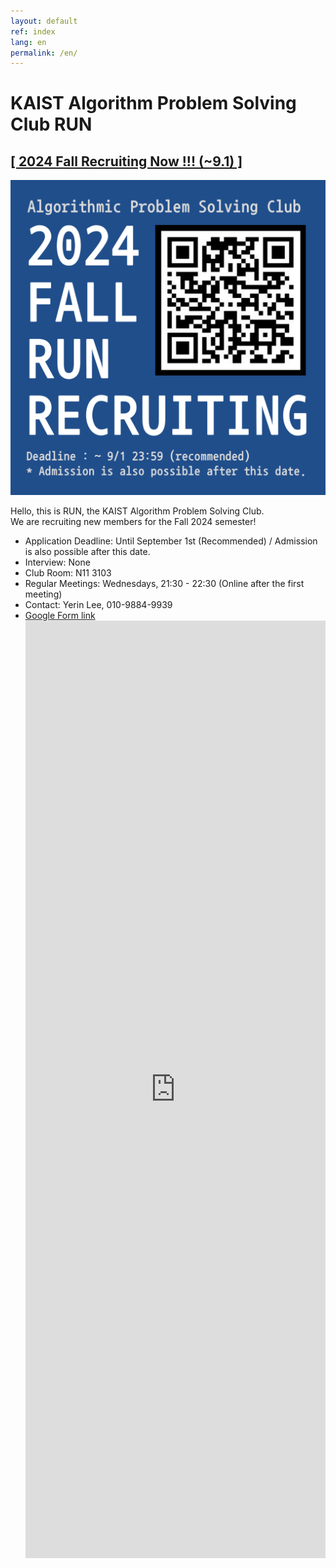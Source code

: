 ```yaml
---
layout: default
ref: index
lang: en
permalink: /en/
---
```


# KAIST Algorithm Problem Solving Club RUN

## [\[ 2024 Fall Recruiting Now !!! (~9.1) \]](/en/apply/)
![poster](/apply/2024-fall/2024FallRecruitingPoster.png)

Hello, this is RUN, the KAIST Algorithm Problem Solving Club.  
We are recruiting new members for the Fall 2024 semester!

- Application Deadline: Until September 1st (Recommended) / Admission is also possible after this date.
- Interview: None
- Club Room: N11 3103
- Regular Meetings: Wednesdays, 21:30 - 22:30 (Online after the first meeting)
- Contact: Yerin Lee, 010-9884-9939
- [Google Form link](https://forms.gle/Mox8MiqTFAQ2MVTZ9)
  <iframe src="https://forms.gle/Mox8MiqTFAQ2MVTZ9" frameborder="0" width="100%" height="1500px"></iframe>
